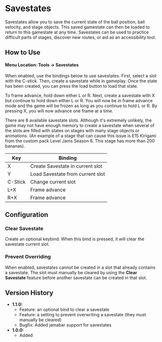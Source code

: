 # Savestates
Savestates allow you to save the current state of the ball position, ball velocity, and stage objects. This saved gamestate can then be loaded to return to this gamestate at any time. Savestates can be used to practice difficult parts of stages, discover new routes, or aid as an accessibility tool.

## How to Use
#### Menu Location: Tools -> Savestates
When enabled, use the bindings below to use savestates. First, select a slot with the C-stick. Then, create a savestate while in gameplay. Once the state has been created, you can press the load button to load that state.

To frame advance, hold down either L or R. Next, create a savestate with X but continue to hold down either L or R. You will now be in frame advance mode and the game will be frozen as long as you continue to hold L or R. By pressing X, you will now advance one frame at a time.

There are 8 available savestate slots. Although it's extremely unlikely, the game may not have enough memory to create a savestate when several of the slots are filled with states on stages with many stage objects or animations. (An example of a stage that can cause this issue is E15 Kirigami from the custom pack Level Jams Season 6. This stage has more than 200 bananas).

|Key|Binding|
|-|-|
|X|Create Savestate in current slot|
|Y|Load Savestate from current slot|
|C-Stick|Change current slot|
|L+X|Frame advance|
|R+X|Frame advance|

## Configuration
### Clear Savestate
Create an optional keybind. When this bind is pressed, it will clear the savestate current slot.

### Prevent Overriding
When enabled, savestates cannot be created in a slot that already contains a savestate. The slot must manually be cleared by using the **Clear Savestate** feature before another savestate can be created in that slot.

## Version History
* **1.1.0:**
  * Feature: an optional bind to clear a savestate
  * Feature: a setting to prevent overwriting a savestate (they must manually be cleared)
  * Bugfix: Added jamabar support for savestates
* **1.0.0:**
  * Added
